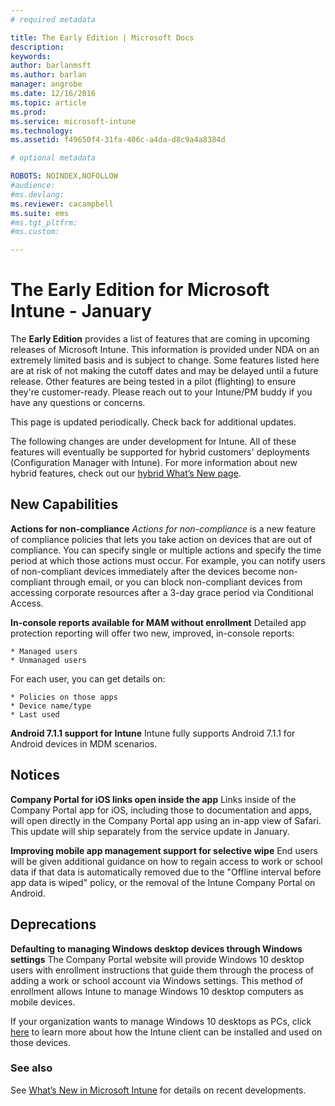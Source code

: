 ```yaml
---
# required metadata

title: The Early Edition | Microsoft Docs
description:
keywords:
author: barlanmsft
ms.author: barlan
manager: angrobe
ms.date: 12/16/2016
ms.topic: article
ms.prod:
ms.service: microsoft-intune
ms.technology:
ms.assetid: f49650f4-31fa-406c-a4da-d8c9a4a8384d

# optional metadata

ROBOTS: NOINDEX,NOFOLLOW
#audience:
#ms.devlang:
ms.reviewer: cacampbell
ms.suite: ems
#ms.tgt_pltfrm:
#ms.custom:

---
```


# The Early Edition for Microsoft Intune - January

The **Early Edition** provides a list of features that are coming in upcoming releases of Microsoft Intune. This information is provided under NDA on an extremely limited basis and is subject to change. Some features listed here are at risk of not making the cutoff dates and may be delayed until a future release. Other features are being tested in a pilot (flighting) to ensure they're customer-ready. Please reach out to your Intune/PM buddy if you have any questions or concerns.

This page is updated periodically. Check back for additional updates.

The following changes are under development for Intune. All of these features will eventually be supported for hybrid customers' deployments (Configuration Manager with Intune). For more information about new hybrid features, check out our [hybrid What’s New page](https://technet.microsoft.com/en-US/library/mt718155(TechNet.10).aspx).

## New Capabilities

__Actions for non-compliance__<!--730266-->
_Actions for non-compliance_ is a new feature of compliance policies that lets you take action on devices that are out of compliance. You can specify single or multiple actions and specify the time period at which those actions must occur. For example, you can notify users of non-compliant devices immediately after the devices become non-compliant through email, or you can block non-compliant devices from accessing corporate resources after a 3-day grace period via Conditional Access.

__In-console reports available for MAM without enrollment__<!--677961-->
Detailed app protection reporting will offer two new, improved, in-console reports:

    * Managed users
    * Unmanaged users

For each user, you can get details on:

    * Policies on those apps
    * Device name/type
    * Last used

__Android 7.1.1 support for Intune__<!--694397-->
Intune fully supports Android 7.1.1 for Android devices in MDM scenarios.

## Notices

__Company Portal for iOS links open inside the app__ <!--665954-->
Links inside of the Company Portal app for iOS, including those to documentation and apps, will open directly in the Company Portal app using an in-app view of Safari. This update will ship separately from the service update in January.

__Improving mobile app management support for selective wipe__<!--581242-->
End users will be given additional guidance on how to regain access to work or school data if that data is automatically removed due to the "Offline interval before app data is wiped" policy, or the removal of the Intune Company Portal on Android.

## Deprecations

__Defaulting to managing Windows desktop devices through Windows settings__<!--663050-->
The Company Portal website will provide Windows 10 desktop users with enrollment instructions that guide them through the process of adding a work or school account via Windows settings. This method of enrollment allows Intune to manage Windows 10 desktop computers as mobile devices.

If your organization wants to manage Windows 10 desktops as PCs, click [here](https://docs.microsoft.com/en-us/intune/deploy-use/manage-windows-pcs-with-microsoft-intune) to learn more about how the Intune client can be installed and used on those devices.

### See also
See [What’s New in Microsoft Intune](whats-new-in-microsoft-intune.md) for details on recent developments.
